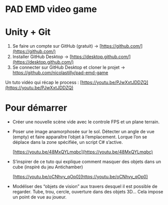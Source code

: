 # PAD EMD video game

# Unity + Git

1. Se faire un compte sur GitHub (gratuit) → [https://github.com/](https://github.com/)
2. Installer GitHub Desktop → [https://desktop.github.com/](https://desktop.github.com/)
3. Se connecter sur GitHub Desktop et cloner le projet → https://github.com/nicolastilly/pad-emd-game

Un tuto vidéo qui récap le process : [https://youtu.be/PJwXxtJDDZQ](https://youtu.be/PJwXxtJDDZQ)

# Pour démarrer

- Créer une nouvelle scène vide avec le controle FPS et un plane terrain.

- Poser une image anamorphosée sur le sol. Détecter un angle de vue (empty) et faire apparaître l’objet à l’emplacement. Lorque l’on se déplace dans la zone spécifiée, un script C# s’active.

    [https://youtu.be/48MxQYLmqbc](https://youtu.be/48MxQYLmqbc)

- S’inspirer de ce tuto qui explique comment masquer des objets dans un cube (inspiré du jeu Antichamber)

    [https://youtu.be/oCNhvy_qOp0](https://youtu.be/oCNhvy_qOp0)

- Modéliser des “objets de vision” aux travers desquel il est possible de regarder. Tube, trou, cercle, ouverture dans des objets 3D… Cela impose un point de vue au joueur.